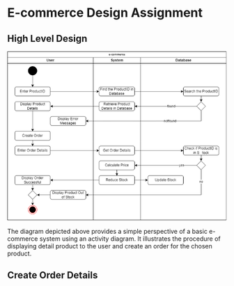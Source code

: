 # E-commerce Design Assignment

## High Level Design

![activity-diagram](assets/activity-diagram.drawio.png)

The diagram depicted above provides a simple perspective of a basic e-commerce system using an activity diagram. It illustrates the  procedure of displaying detail product to the user and create an order for the chosen product.

## Create Order Details
